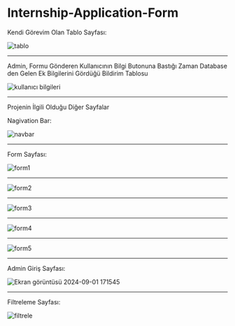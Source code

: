# Internship-Application-Form

Kendi Görevim Olan Tablo Sayfası:

![tablo](https://github.com/user-attachments/assets/0fd6007e-3375-446f-b5e6-eb877ef3b691)

<hr>

 Admin, Formu Gönderen Kullanıcının Bilgi Butonuna Bastığı Zaman Database den Gelen Ek Bilgilerini Gördüğü Bildirim Tablosu

![kullanıcı bilgileri](https://github.com/user-attachments/assets/7d0032f7-49ab-4a66-adcf-83ad7b1eb7c4)


<hr>





Projenin İlgili Olduğu Diğer Sayfalar 

Nagivation Bar:


![navbar](https://github.com/user-attachments/assets/9317c3e3-6caf-4cdb-99b8-7d092d1bfe2c)

<hr>

Form Sayfası:


![form1](https://github.com/user-attachments/assets/6dcf1bc5-a3ac-46ee-bc17-f50d7d9b00be)

<hr>

![form2](https://github.com/user-attachments/assets/10d555e5-5900-4698-8cfe-99615e450502)
<hr>


![form3](https://github.com/user-attachments/assets/3ee46853-d938-4fb3-9444-ec771f10571b)
<hr>


![form4](https://github.com/user-attachments/assets/3f7cd1f8-12f2-4ec9-907b-297114238c0f)
<hr>


![form5](https://github.com/user-attachments/assets/fb2e9e77-2a1e-4c27-a150-7ca822219f76)
<hr>

Admin Giriş Sayfası:

![Ekran görüntüsü 2024-09-01 171545](https://github.com/user-attachments/assets/c7f07d24-3a0a-41a5-b8ad-cdcf3c40a0d9)


<hr>

Filtreleme Sayfası:



![filtrele](https://github.com/user-attachments/assets/32ca6cfd-e309-429a-b837-3b7ede8086e0)
